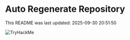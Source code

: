 # Auto Regenerate Repository

This README was last updated: 2025-09-30 20:51:50

 ![TryHackMe](https://tryhackme.com/badge/533634)